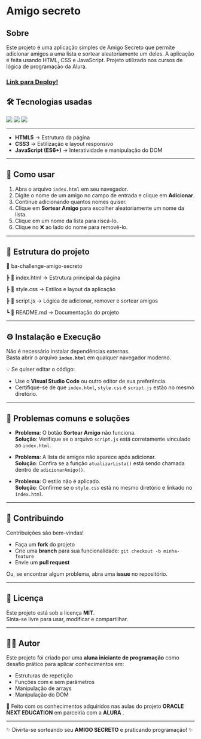 <h1> <stronger> Amigo secreto</stronger></h1>

<h2> Sobre</h2>
<p>Este projeto é uma aplicação simples de Amigo Secreto que permite adicionar amigos a uma lista e sortear aleatoriamente um deles. A aplicação é feita usando HTML, CSS e JavaScript.
Projeto utilizado nos cursos de lógica de programação da Alura. 
</p>
  
<h3>
  <a href="https://oracle-one-challenge-amigo-secreto.vercel.app/" target="_blank">Link para Deploy!</a>
</h3>


##   🛠 Tecnologias usadas
<div>
  <img src="https://img.shields.io/badge/HTML-239120?style=for-the-badge&logo=html5&logoColor=white">
  <img src="https://img.shields.io/badge/CSS-239120?&style=for-the-badge&logo=css3&logoColor=white">
  <img src="https://img.shields.io/badge/JavaScript-F7DF1E?style=for-the-badge&logo=javascript&logoColor=black">
</div>


---


- **HTML5** → Estrutura da página  
- **CSS3** → Estilização e layout responsivo  
- **JavaScript (ES6+)** → Interatividade e manipulação do DOM  

---

## 🚀 Como usar

1. Abra o arquivo `index.html` em seu navegador.  
2. Digite o nome de um amigo no campo de entrada e clique em **Adicionar**.  
3. Continue adicionando quantos nomes quiser.  
4. Clique em **Sortear Amigo** para escolher aleatoriamente um nome da lista.  
5. Clique em um nome da lista para riscá-lo.  
6. Clique no ❌ ao lado do nome para removê-lo.  

---

## 📂 Estrutura do projeto

📁 ba-challenge-amigo-secreto

┣ 📄 index.html → Estrutura principal da página

┣ 📄 style.css → Estilos e layout da aplicação

┣ 📄 script.js → Lógica de adicionar, remover e sortear amigos

┗ 📄 README.md → Documentação do projeto


---


## ⚙️ Instalação e Execução

Não é necessário instalar dependências externas.  
Basta abrir o arquivo **`index.html`** em qualquer navegador moderno.  

💡 Se quiser editar o código:  
- Use o **Visual Studio Code** ou outro editor de sua preferência.  
- Certifique-se de que `index.html`, `style.css` e `script.js` estão no mesmo diretório.  

---

## 🐞 Problemas comuns e soluções

- **Problema**: O botão **Sortear Amigo** não funciona.  
  **Solução**: Verifique se o arquivo `script.js` está corretamente vinculado ao `index.html`.  

- **Problema**: A lista de amigos não aparece após adicionar.  
  **Solução**: Confira se a função `atualizarLista()` está sendo chamada dentro de `adicionarAmigo()`.  

- **Problema**: O estilo não é aplicado.  
  **Solução**: Confirme se o `style.css` está no mesmo diretório e linkado no `index.html`.  

---

## 🤝 Contribuindo

Contribuições são bem-vindas!  
- Faça um **fork** do projeto  
- Crie uma **branch** para sua funcionalidade: `git checkout -b minha-feature`  
- Envie um **pull request**  

Ou, se encontrar algum problema, abra uma **issue** no repositório.  

---

## 📜 Licença

Este projeto está sob a licença **MIT**.  
Sinta-se livre para usar, modificar e compartilhar.  

---

## 👩‍💻 Autor

Este projeto foi criado por uma **aluna iniciante de programação** como desafio prático para aplicar conhecimentos em:  
- Estruturas de repetição  
- Funções com e sem parâmetros  
- Manipulação de arrays  
- Manipulação do DOM  

📌 Feito com os conhecimentos adquiridos nas aulas do projeto **ORACLE NEXT EDUCATION** em parceiria com a **ALURA** .  

---

✨ Divirta-se sorteando seu **AMIGO SECRETO** e praticando programação! ✨

